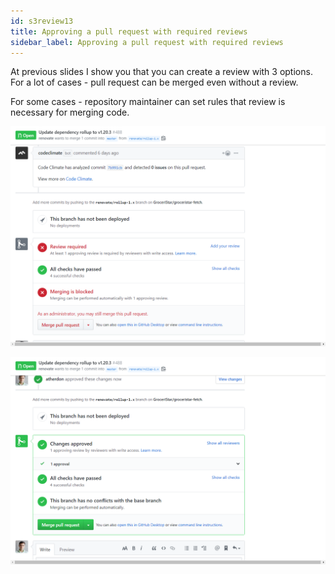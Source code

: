 ```yaml
---
id: s3review13
title: Approving a pull request with required reviews
sidebar_label: Approving a pull request with required reviews
---
```




At previous slides I show you that you can create a review with 3 options.
For a lot of cases - pull request can be merged even without a review.


For some cases - repository maintainer can set rules that review is necessary for merging code.



![xxx](https://raw.githubusercontent.com/ChickenKyiv/awesome-git-article/master/img/PR/review/blocked-pr.png)



![xxx](https://raw.githubusercontent.com/ChickenKyiv/awesome-git-article/master/img/PR/review/block-pr2.png)
